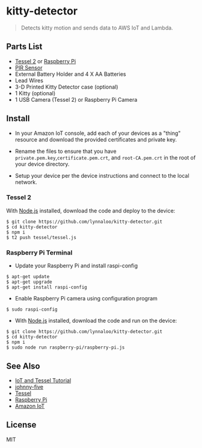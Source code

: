 # kitty-detector

> Detects kitty motion and sends data to AWS IoT and Lambda.

## Parts List

*   [Tessel 2](http://www.tessel.io) or [Raspberry Pi](raspberrypi.org)
*   [PIR Sensor](https://www.adafruit.com/product/189)
*   External Battery Holder and 4 X AA Batteries
*   Lead Wires
*   3-D Printed Kitty Detector case (optional)
*   1 Kitty (optional)
*   1 USB Camera (Tessel 2) or Raspberry Pi Camera

## Install

*   In your Amazon IoT console, add each of your devices as a "thing" resource and download
the provided certificates and private key.

*   Rename the files to ensure that you have `private.pem.key`,`certificate.pem.crt`, and `root-CA.pem.crt`
in the root of your device directory.

*   Setup your device per the device instructions and connect to the local network.

### Tessel 2

With [Node.js](https://node.org/) installed, download the code and deploy to the device:

```
$ git clone https://github.com/lynnaloo/kitty-detector.git
$ cd kitty-detector
$ npm i
$ t2 push tessel/tessel.js
```

### Raspberry Pi Terminal

*   Update your Raspberry Pi and install raspi-config

```
$ apt-get update
$ apt-get upgrade
$ apt-get install raspi-config
```
*   Enable Raspberry Pi camera using configuration program

```
$ sudo raspi-config
```

*   With [Node.js](https://node.org/) installed, download the code and run on the device:

```
$ git clone https://github.com/lynnaloo/kitty-detector.git
$ cd kitty-detector
$ npm i
$ sudo node run raspberry-pi/raspberry-pi.js
```

## See Also

*   [IoT and Tessel Tutorial](https://cloudonaut.io/getting-started-with-aws-iot-and-tessel/)
*   [johnny-five](http://www.johnny-five.io)
*   [Tessel](http://www.tessel.io)
*   [Raspberry Pi](http://www.raspberrypi.org)
*   [Amazon IoT](https://console.aws.amazon.com/iot/)

## License

MIT
